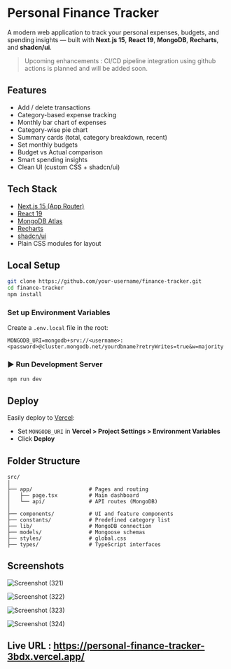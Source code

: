 #  Personal Finance Tracker

A modern web application to track your personal expenses, budgets, and spending insights — built with **Next.js 15**, **React 19**, **MongoDB**, **Recharts**, and **shadcn/ui**.
> Upcoming enhancements : CI/CD pipeline integration using github actions is planned and will be added soon.

##  Features

-  Add / delete transactions
-  Category-based expense tracking
-  Monthly bar chart of expenses
-  Category-wise pie chart
-  Summary cards (total, category breakdown, recent)
-  Set monthly budgets
-  Budget vs Actual comparison
-  Smart spending insights
-  Clean UI (custom CSS + shadcn/ui)


##  Tech Stack

- [Next.js 15 (App Router)](https://nextjs.org)
- [React 19](https://react.dev)
- [MongoDB Atlas](https://www.mongodb.com/cloud/atlas)
- [Recharts](https://recharts.org/)
- [shadcn/ui](https://ui.shadcn.com/)
- Plain CSS modules for layout


##  Local Setup

```bash
git clone https://github.com/your-username/finance-tracker.git
cd finance-tracker
npm install
```

###  Set up Environment Variables

Create a `.env.local` file in the root:

```env
MONGODB_URI=mongodb+srv://<username>:<password>@cluster.mongodb.net/yourdbname?retryWrites=true&w=majority
```

### ▶ Run Development Server

```bash
npm run dev
```


##  Deploy

Easily deploy to [Vercel](https://vercel.com/):

- Set `MONGODB_URI` in **Vercel > Project Settings > Environment Variables**
- Click **Deploy**


##  Folder Structure

```
src/
│
├── app/                  # Pages and routing
│   ├── page.tsx          # Main dashboard
│   └── api/              # API routes (MongoDB)
│
├── components/           # UI and feature components
├── constants/            # Predefined category list
├── lib/                  # MongoDB connection
├── models/               # Mongoose schemas
├── styles/               # global.css
├── types/                # TypeScript interfaces
```


##  Screenshots

![Screenshot (321)](https://github.com/user-attachments/assets/621924d5-8b7d-433c-8179-c1b88d9ff7cf)

![Screenshot (322)](https://github.com/user-attachments/assets/5db02c4f-2842-481d-a901-bc4d13a2e815)

![Screenshot (323)](https://github.com/user-attachments/assets/de737837-3a2d-454e-97c4-acb65f4cc11a)

![Screenshot (324)](https://github.com/user-attachments/assets/9889fe3b-f30f-4d8b-861b-9b02f383dcd9)

##  Live URL : https://personal-finance-tracker-3bdx.vercel.app/
